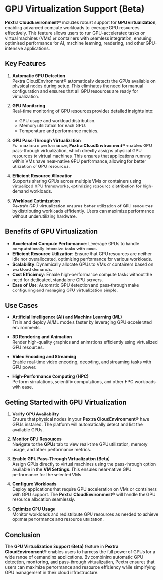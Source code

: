 # GPU Virtualization Support (Beta)

**Pextra CloudEnvironment®** includes robust support for **GPU virtualization**, enabling advanced compute workloads to leverage GPU resources effectively. This feature allows users to run GPU-accelerated tasks on virtual machines (VMs) or containers with seamless integration, ensuring optimized performance for AI, machine learning, rendering, and other GPU-intensive applications.

## Key Features

1. **Automatic GPU Detection**  
   Pextra CloudEnvironment® automatically detects the GPUs available on physical nodes during setup. This eliminates the need for manual configuration and ensures that all GPU resources are ready for virtualization.

2. **GPU Monitoring**  
   Real-time monitoring of GPU resources provides detailed insights into:

   - GPU usage and workload distribution.
   - Memory utilization for each GPU.
   - Temperature and performance metrics.

3. **GPU Pass-Through Virtualization**  
   For maximum performance, **Pextra CloudEnvironment®** enables GPU pass-through virtualization, which directly assigns physical GPU resources to virtual machines. This ensures that applications running within VMs have near-native GPU performance, allowing for better utilization of GPU resources.

4. **Efficient Resource Allocation**  
   Supports sharing GPUs across multiple VMs or containers using virtualized GPU frameworks, optimizing resource distribution for high-demand workloads.

5. **Workload Optimization**  
   Pextra’s GPU virtualization ensures better utilization of GPU resources by distributing workloads efficiently. Users can maximize performance without underutilizing hardware.

## Benefits of GPU Virtualization

- **Accelerated Compute Performance**: Leverage GPUs to handle computationally intensive tasks with ease.
- **Efficient Resource Utilization**: Ensure that GPU resources are neither idle nor overallocated, optimizing performance for various workloads.
- **Scalability**: Dynamically allocate GPUs to VMs or containers based on workload demands.
- **Cost Efficiency**: Enable high-performance compute tasks without the need for dedicated, standalone GPU servers.
- **Ease of Use**: Automatic GPU detection and pass-through make configuring and managing GPU virtualization simple.

## Use Cases

- **Artificial Intelligence (AI) and Machine Learning (ML)**  
   Train and deploy AI/ML models faster by leveraging GPU-accelerated environments.

- **3D Rendering and Animation**  
   Render high-quality graphics and animations efficiently using virtualized GPU resources.

- **Video Encoding and Streaming**  
   Enable real-time video encoding, decoding, and streaming tasks with GPU power.

- **High-Performance Computing (HPC)**  
   Perform simulations, scientific computations, and other HPC workloads with ease.

## Getting Started with GPU Virtualization

1. **Verify GPU Availability**  
   Ensure that physical nodes in your **Pextra CloudEnvironment®** have GPUs installed. The platform will automatically detect and list the available GPUs.

2. **Monitor GPU Resources**  
   Navigate to the **GPUs** tab to view real-time GPU utilization, memory usage, and other performance metrics.

3. **Enable GPU Pass-Through Virtualization (Beta)**  
   Assign GPUs directly to virtual machines using the pass-through option available in the **VM Settings**. This ensures near-native GPU performance for the selected VMs.

4. **Configure Workloads**  
   Deploy applications that require GPU acceleration on VMs or containers with GPU support. The **Pextra CloudEnvironment®** will handle the GPU resource allocation seamlessly.

5. **Optimize GPU Usage**  
   Monitor workloads and redistribute GPU resources as needed to achieve optimal performance and resource utilization.

## Conclusion

The **GPU Virtualization Support (Beta)** feature in **Pextra CloudEnvironment®** enables users to harness the full power of GPUs for a wide range of demanding applications. By combining automatic GPU detection, monitoring, and pass-through virtualization, Pextra ensures that users can maximize performance and resource efficiency while simplifying GPU management in their cloud infrastructure.
